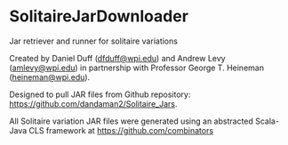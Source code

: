 # SolitaireJarDownloader
Jar retriever and runner for solitaire variations

Created by Daniel Duff (dfduff@wpi.edu) and Andrew Levy (amlevy@wpi.edu) 
in partnership with Professor George T. Heineman (heineman@wpi.edu).

Designed to pull JAR files from Github repository: <a>https://github.com/dandaman2/Solitaire_Jars</a>.

All Solitaire variation JAR files were generated using an abstracted Scala-Java CLS framework at <a>https://github.com/combinators</a>
